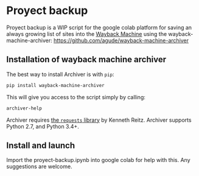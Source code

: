# Proyect backup

Proyect backup is a WIP script for the google colab platform  for saving an always growing list of sites into the [Wayback Machine](web.archive.org) using the wayback-machine-archiver: 
https://github.com/agude/wayback-machine-archiver


## Installation of wayback machine archiver

The best way to install Archiver is with `pip`:

```bash
pip install wayback-machine-archiver
```

This will give you access to the script simply by calling:

```bash
archiver-help
```


Archiver requires [the `requests` library][requests] by Kenneth Reitz.
Archiver supports Python 2.7, and Python 3.4+.

[requests]: https://github.com/kennethreitz/requests
## Install and launch

Import the proyect-backup.ipynb into google colab for help with this. Any suggestions are welcome.
